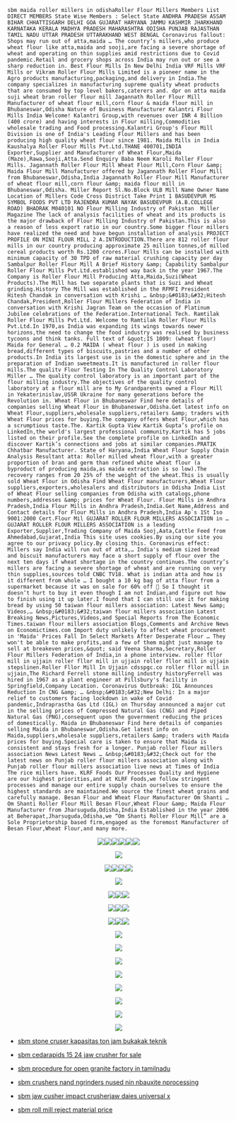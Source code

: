 
```
sbm maida roller millers in odishaRoller Flour Millers Members List DIRECT MEMBERS State Wise Members : Select State ANDHRA PRADESH ASSAM BIHAR CHHATTISGARH DELHI GOA GUJARAT HARYANA JAMMU KASHMIR JHARKHAND KARNATAKA KERALA MADHYA PRADESH MAHARASHTRA ODISHA PUNJAB RAJASTHAN TAMIL NADU UTTAR PRADESH UTTARAKHAND WEST BENGAL Coronavirus fallout: Shops may run out of atta,maida … The country’s millers,who produce wheat flour like atta,maida and sooji,are facing a severe shortage of wheat and operating on thin supplies amid restrictions due to Covid pandemic.Retail and grocery shops across India may run out or see a sharp reduction in. Best Flour Mills In New Delhi India VRF Mills VRF Mills or Vikram Roller Flour Mills Limited is a pioneer name in the Agro products manufacturing,packaging,and delivery in India.The company specializes in manufacturing supreme quality wheat products that are consumed by top level bakers,caterers and. dpr on atta maida suji wheat bran roller flour mill Jagannath Roller Flour Mill Manufacturer of wheat flour mill,corn flour & maida flour mill in Bhubaneswar,Odisha Nature of Business Manufacturer Kalantri Flour Mills India Welcome! Kalantri Group,with revenues over INR 4 Billion (400 crore) and having interests in Flour milling,Commodities wholesale trading and Food processing.Kalantri Group's Flour Mill Division is one of India's Leading Flour Millers and has been producing high quality wheat flour since 1981. Maida Mills in India Kaushalya Roller Flour Mills Pvt.Ltd.THANE 400701,INDIA Exporter,Supplier and Manufacturer of Wheat Flour,Maida (Maze),Rawa,Sooji,Atta.Send Enquiry Baba Neem Karoli Roller Flour Mills. Jagannath Roller Flour Mill Wheat Flour Mill,Corn Flour &amp; Maida Flour Mill Manufacturer offered by Jagannath Roller Flour Mill from Bhubaneswar,Odisha,India Jagannath Roller Flour Mill Manufacturer of wheat flour mill,corn flour &amp; maida flour mill in Bhubaneswar,Odisha. Miller Report Sl.No.Block ULB Mill Name Owner Name Location of Millers Code Cross District Take Print 1 BASUDEVPUR MS SYMBOL FOODS PVT LTD RAJENDRA KUMAR NAYAK BASUDEVPUR (A.B.COLLEGE ROAD) BHADRAK M040101 NO Flour Milling Industry of Pakistan  Miller Magazine The lack of analysis facilities of wheat and its products is the major drawback of Flour Milling Industry of Pakistan.This is also a reason of less export ratio in our country.Some bigger flour millers have realized the need and have begun installation of analysis PROJECT PROFILE ON MINI FLOUR MILL 2 A.INTRODUCTION.There are 812 roller flour mills in our country producing approximate 25 million tonnes,of milled cereal products worth Rs.1200 crores.Flour Mills can be installed with minimum capacity of 30 TPD of raw material crushing capacity per day Sambalpur Roller Flour Mill A Brief History &amp; Capability Sambalpur Roller Flour Mills Pvt.Ltd.established way back in the year 1967.The Company is Roller Flour Mill Producing Atta,Maida,Suzi(Wheat Products).The Mill has two separate plants that is Suzi and Wheat grinding.History The Mill was established in the RFMFI President Hitesh Chandak in conversation with Krishi … &nbsp;&#0183;&#32;Hitesh Chandak,President,Roller Flour Millers Federation of India in conversation with Krishi Jagran Team on the occasion of Platinum Jubilee celebrations of the Federation.International Tech. Ramtilak Roller Flour Mills Pvt.Ltd. Welcome to Ramtilak Roller Flour Mills Pvt.Ltd.In 1970,as India was expanding its wings towards newer horizons,the need to change the food industry was realised by business tycoons and think tanks. Full text of &quot;IS 1009: (wheat flour) Maida for General … 0.2 MAIDA ( wheat flour ) is used in making bread,different types of biscuits,pastries and a number of other products.In India its largest use is in the domestic sphere and in the preparation of Indian sweetmeats.It is manufactured in roller flour mills.The qualitv Flour Testing In The Quality Control Laboratory  Miller … The quality control laboratory is an important part of the flour milling industry.The objectives of the quality control laboratory at a flour mill are to My Grandparents owned a Flour Mill in Yekaterinislav,USSR Ukraine for many generations before the Revolution in. Wheat Flour in Bhubaneswar Find here details of companies selling Wheat Flour in Bhubaneswar,Odisha.Get latest info on Wheat Flour,suppliers,wholesale suppliers,retailers &amp; traders with Wheat Flour prices for buying.The company offers Wheat Flour,which has a scrumptious taste.The. Kartik Gupta View Kartik Gupta’s profile on LinkedIn,the world's largest professional community.Kartik has 5 jobs listed on their profile.See the complete profile on LinkedIn and discover Kartik’s connections and jobs at similar companies.PRATIK Chhatbar Manufacturer. State of Haryana,India Wheat Flour Supply Chain Analysis Resultant atta: Roller milled wheat flour,with a greater proportion of bran and germ than refined white wheat flour (a byproduct of producing maida,as maida extraction is so low).The recovery ranges from 20 25% of the weight of the wheat.This is usually sold Wheat Flour in Odisha Find Wheat Flour manufacturers,Wheat Flour suppliers,exporters,wholesalers and distributors in Odisha India List of Wheat Flour selling companies from Odisha with catalogs,phone numbers,addresses &amp; prices for Wheat Flour. Flour Mills in Andhra Pradesh,India Flour Mills in Andhra Pradesh,India.Get Name,Address and Contact details for Flour Mills in Andhra Pradesh,India Ap`s 1St Iso 9001:2000 Cert.Flour Mil GUJARAT ROLLER FLOUR MILLERS ASSOCIATION in … GUJARAT ROLLER FLOUR MILLERS ASSOCIATION is a leading Exporter,Supplier,Trading Company of Maida Sooj,Aata,Cattle Feed from Ahmedabad,Gujarat,India This site uses cookies.By using our site you agree to our privacy policy.By closing this. Coronavirus effect: Millers say India will run out of atta,… India's medium sized bread and biscuit manufacturers may face a short supply of flour over the next ten days if wheat shortage in the country continues.The country’s millers are facing a severe shortage of wheat and are running on very thin supplies,sources told CNBC TV18. What is indian atta and how is it different from whole … I bought a 10 kg bag of atta flour from a supermarket because it was on sale for 60% off 🙂 So I thought it doesn’t hurt to buy it even though I am not Indian,and figure out how to finish using it up later.I found that I can still use it for making bread by using 50 taiwan flour millers association: Latest News &amp; Videos,… &nbsp;&#0183;&#32;taiwan flour millers association Latest Breaking News,Pictures,Videos,and Special Reports from The Economic Times.taiwan flour millers association Blogs,Comments and Archive News on Economictimes.com Import duty unlikely to affect wheat procurement in 'Maida' Prices Fall In Select Markets After Desperate Flour … They won't be able to make profits,and a few of them might just manage to sell at breakeven prices,&quot; said Veena Sharma,Secretary,Roller Flour Millers Federation of India,in a phone interview. roller fllor mill in ujjain roller fllor mill in ujjain roller fllor mill in ujjain stepslinen.Roller Fllor Mill In Ujjain cdsspgc.co roller fllor mill in ujjain,The Richard Ferrell stone milling industry historyFerrell was hired in 1967 as a plant engineer at Pillsbury's facility in Springfield,Company Location. Coronavirus Outbreak: IGL Announces Reduction In CNG &amp; … &nbsp;&#0183;&#32;New Delhi: In a major relief to customers facing lockdown in wake of Covid pandemic,Indraprastha Gas Ltd (IGL) on Thursday announced a major cut in the selling prices of Compressed Natural Gas (CNG) and Piped Natural Gas (PNG),consequent upon the government reducing the prices of domestically. Maida in Bhubaneswar Find here details of companies selling Maida in Bhubaneswar,Odisha.Get latest info on Maida,suppliers,wholesale suppliers,retailers &amp; traders with Maida prices for buying.Special care is taken to ensure that Maida is consistent and stays fresh for a longer. Punjab roller flour millers association News Latest News … &nbsp;&#0183;&#32;Check out for the latest news on Punjab roller flour millers association along with Punjab roller flour millers association live news at Times of India The rice millers have. KLRF Foods Our Processes Quality and Hygiene are our highest priorities,and at KLRF Foods,we follow stringent processes and manage our entire supply chain ourselves to ensure the highest standards are maintained.We source the finest wheat grains and carefully manage. Besan Flour and Wheat Flour Manufacturer Om Shanti … Om Shanti Roller Flour Mill Besan Flour,Wheat Flour &amp; Maida Flour Manufacturer from Jharsuguda,Odisha,India Established in the year 2006 at Beherapat,Jharsuguda,Odisha,we “Om Shanti Roller Flour Mill” are a Sole Proprietorship based firm,engaged as the foremost Manufacturer of Besan Flour,Wheat Flour,and many more. 
```

<div align="center">
  
<a rel="nofollow" href="https://m.shibang-china.com?f=github&k=sbm+maida+roller+millers+in+odisha"><img src="https://static.shibang-china.com/en/l.png"></a><img src="https://static.shibang-china.com/en/hw.png"><a rel="nofollow" href="https://m.shibang-china.com/product/?f=github&k=sbm+maida+roller+millers+in+odisha"><img src="https://static.shibang-china.com/en/p.png"></a><a rel="nofollow" href="https://m.shibang-china.com/cases/?f=github&k=sbm+maida+roller+millers+in+odisha"><img src="https://static.shibang-china.com/en/c.png"></a><a rel="nofollow" href="https://m.shibang-china.com/news/?f=github&k=sbm+maida+roller+millers+in+odisha"><img src="https://static.shibang-china.com/en/n.png"></a><a rel="nofollow" href="https://m.shibang-china.com?f=github&k=sbm+maida+roller+millers+in+odisha"><img src="https://static.shibang-china.com/en/m.png"></a>

<a rel="nofollow" href="https://m.shibang-china.com/product/?f=github&k=sbm+maida+roller+millers+in+odisha"><img src="https://static.shibang-china.com/en/b.jpg"></a>
  
<a rel="nofollow" href="https://m.shibang-china.com/solution-aggregate.html?f=github&k=sbm+maida+roller+millers+in+odisha"><img src="https://static.shibang-china.com/en/a.jpg"></a><a rel="nofollow" href="https://m.shibang-china.com/solution-mine.html?f=github&k=sbm+maida+roller+millers+in+odisha"><img src="https://static.shibang-china.com/en/m.jpg"></a><a rel="nofollow" href="https://m.shibang-china.com/solution-mill.html?f=github&k=sbm+maida+roller+millers+in+odisha"><img src="https://static.shibang-china.com/en/g.jpg"></a><a rel="nofollow" href="https://m.shibang-china.com/solution-epc.html?f=github&k=sbm+maida+roller+millers+in+odisha"><img src="https://static.shibang-china.com/en/e.jpg"></a>

<a rel="nofollow" href="https://m.shibang-china.com/product/?f=github&k=sbm+maida+roller+millers+in+odisha"><img src="https://static.shibang-china.com/en/a-p.png"></a>

<a rel="nofollow" href="https://m.shibang-china.com/product/crusher/c6x.html?f=github&k=sbm+maida+roller+millers+in+odisha"><img src="https://static.shibang-china.com/en/j.jpg"></a><a rel="nofollow" href="https://m.shibang-china.com/product/crusher/ci5x.html?f=github&k=sbm+maida+roller+millers+in+odisha"><img src="https://static.shibang-china.com/en/i.jpg"></a><a rel="nofollow" href="https://m.shibang-china.com/product/crusher/hst.html?f=github&k=sbm+maida+roller+millers+in+odisha"><img src="https://static.shibang-china.com/en/c.jpg"></a>

<a rel="nofollow" href="https://m.shibang-china.com/product/mill/mtw.html?f=github&k=sbm+maida+roller+millers+in+odisha"><img src="https://static.shibang-china.com/en/mtw.jpg"></a><a rel="nofollow" href="https://m.shibang-china.com/product/mill/scm.html?f=github&k=sbm+maida+roller+millers+in+odisha"><img src="https://static.shibang-china.com/en/scm.jpg"></a><a rel="nofollow" href="https://m.shibang-china.com/product/mill/lm.html?f=github&k=sbm+maida+roller+millers+in+odisha"><img src="https://static.shibang-china.com/en/lm.jpg"></a>

<a rel="nofollow" href="https://m.shibang-china.com/product/sand/vsi6x.html?f=github&k=sbm+maida+roller+millers+in+odisha"><img src="https://static.shibang-china.com/en/6x.jpg"></a><a rel="nofollow" href="https://m.shibang-china.com/product/sand/vu.html?f=github&k=sbm+maida+roller+millers+in+odisha"><img src="https://static.shibang-china.com/en/vu.jpg"></a><a rel="nofollow" href="https://m.shibang-china.com/product/mobile/klun.html?f=github&k=sbm+maida+roller+millers+in+odisha"><img src="https://static.shibang-china.com/en/k.jpg"></a>

<a rel="nofollow" href="https://m.shibang-china.com/cases/?f=github&k=sbm+maida+roller+millers+in+odisha"><img src="https://static.shibang-china.com/en/case.png"></a>

<a rel="nofollow" href="https://m.shibang-china.com/cases/aggregate/202.html?f=github&k=sbm+maida+roller+millers+in+odisha"><img src="https://static.shibang-china.com/en/c-1.jpg"></a>

<a rel="nofollow" href="https://m.shibang-china.com/cases/aggregate/203.html?f=github&k=sbm+maida+roller+millers+in+odisha"><img src="https://static.shibang-china.com/en/c-2.jpg"></a>

<a rel="nofollow" href="https://m.shibang-china.com/cases/mill/123.html?f=github&k=sbm+maida+roller+millers+in+odisha"><img src="https://static.shibang-china.com/en/c-3.jpg"></a>

<a rel="nofollow" href="https://m.shibang-china.com/contact_us.html?f=github&k=sbm+maida+roller+millers+in+odisha"><img src="https://static.shibang-china.com/en/contact.png"></a>

<a rel="nofollow" href="https://swt.shibang-china.com/?f=github&k=sbm+maida+roller+millers+in+odisha"><img src="https://static.shibang-china.com/en/chat.png"></a>

<a rel="nofollow" href="https://whatsapp.shibangsoft.com/WhatsApp.php?f=github&k=sbm+maida+roller+millers+in+odisha"><img src="https://static.shibang-china.com/en/whatsapp.png"></a>

<a rel="nofollow" href="https://m.shibang-china.com/?f=github&k=sbm+maida+roller+millers+in+odisha"><img src="https://static.shibang-china.com/en/website.png"></a>

</div>


* [sbm stone cruser kapasitas ton jam bukakak teknik](sbm%20stone%20cruser%20kapasitas%20ton%20jam%20bukakak%20teknik.md)

* [sbm cedarapids 15 24 jaw crusher for sale](sbm%20cedarapids%2015%2024%20jaw%20crusher%20for%20sale.md)

* [sbm procedure for open granite factory in tamilnadu](sbm%20procedure%20for%20open%20granite%20factory%20in%20tamilnadu.md)

* [sbm crushers nand ngrinders nused nin nbauxite nprocessing](sbm%20crushers%20nand%20ngrinders%20nused%20nin%20nbauxite%20nprocessing.md)

* [sbm jaw cusher impact crusherjaw daies universal x](sbm%20jaw%20cusher%20impact%20crusherjaw%20daies%20universal%20x.md)

* [sbm roll mill reject material price](sbm%20roll%20mill%20reject%20material%20price.md)